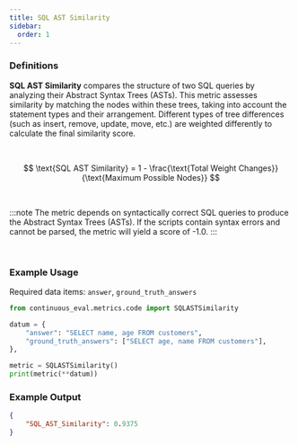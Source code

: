 ```yaml
---
title: SQL AST Similarity
sidebar:
  order: 1
---
```


### Definitions

**SQL AST Similarity** compares the structure of two SQL queries by analyzing their Abstract Syntax Trees (ASTs). This metric assesses similarity by matching the nodes within these trees, taking into account the statement types and their arrangement. Different types of tree differences (such as insert, remove, update, move, etc.) are weighted differently to calculate the final similarity score.

<br>

$$
\text{SQL AST Similarity} = 1 - \frac{\text{Total Weight Changes}}{\text{Maximum Possible Nodes}}
$$

<br>

:::note
The metric depends on syntactically correct SQL queries to produce the Abstract Syntax Trees (ASTs). If the scripts contain syntax errors and cannot be parsed, the metric will yield a score of -1.0.
:::

<br>

### Example Usage

Required data items: `answer`, `ground_truth_answers`

```python
from continuous_eval.metrics.code import SQLASTSimilarity

datum = {
    "answer": "SELECT name, age FROM customers",
    "ground_truth_answers": ["SELECT age, name FROM customers"],
},

metric = SQLASTSimilarity()
print(metric(**datum))
```

### Example Output

```JSON
{
    "SQL_AST_Similarity": 0.9375
}
```
